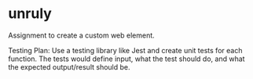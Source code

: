 # unruly
Assignment to create a custom web element.

Testing Plan:
  Use a testing library like Jest and create unit tests for each function. 
  The tests would define input, what the test should do, and what the expected output/result should be.
